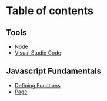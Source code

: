 # Table of contents

## Tools

* [Node](README.md)
* [Visual Studio Code](tools/visual-studio-code.md)

## Javascript Fundamentals

* [Defining Functions](javascript-fundamentals/defining-functions.md)
* [Page](javascript-fundamentals/page.md)
